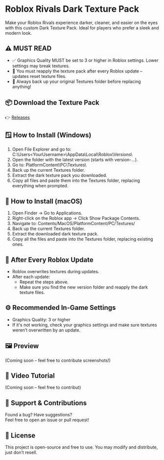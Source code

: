 Roblox Rivals Dark Texture Pack
================================

Make your Roblox Rivals experience darker, cleaner, and easier on the eyes with this custom Dark Texture Pack. Ideal for players who prefer a sleek and modern look.

⚠️ MUST READ
------------

- ✅ Graphics Quality MUST be set to 3 or higher in Roblox settings. Lower settings may break textures.
- 🔁 You must reapply the texture pack after every Roblox update – updates reset texture files.
- 💾 Always back up your original Textures folder before replacing anything!

📦 Download the Texture Pack
----------------------------

👉 [Releases](https://github.com/shourya-fx/Rivals-dark-texture/releases/tag/texture)

🪟 How to Install (Windows)
---------------------------

1. Open File Explorer and go to:
   C:\Users\<YourUsername>\AppData\Local\Roblox\Versions\
2. Open the folder with the latest version (starts with version-...).
3. Go to:
   PlatformContent\PC\Textures\
4. Back up the current Textures folder.
5. Extract the dark texture pack you downloaded.
6. Copy all files and paste them into the Textures folder, replacing everything when prompted.

🍎 How to Install (macOS)
-------------------------

1. Open Finder → Go to Applications.
2. Right-click on the Roblox app → Click Show Package Contents.
3. Navigate to:
   Contents/MacOS/PlatformContent/PC/Textures/
4. Back up the current Textures folder.
5. Extract the downloaded dark texture pack.
6. Copy all the files and paste into the Textures folder, replacing existing ones.

🔁 After Every Roblox Update
----------------------------

- Roblox overwrites textures during updates.
- After each update:
  - Repeat the steps above.
  - Make sure you find the new version folder and reapply the dark texture files.

⚙️ Recommended In-Game Settings
------------------------------

- Graphics Quality: 3 or higher
- If it's not working, check your graphics settings and make sure textures weren’t overwritten by an update.

🖼 Preview
---------

(Coming soon – feel free to contribute screenshots!)

🎥 Video Tutorial
-----------------

(Coming soon – feel free to contribut)

💬 Support & Contributions
--------------------------

Found a bug? Have suggestions?  
Feel free to open an issue or pull request!

📝 License
----------

This project is open-source and free to use. You may modify and distribute, just don’t resell.
